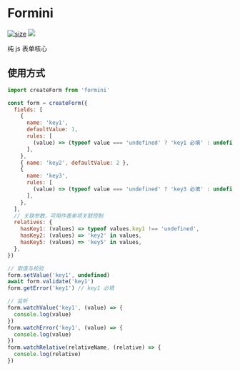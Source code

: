 # Formini

[![size](https://img.shields.io/bundlephobia/minzip/formini@latest.svg)](https://bundlephobia.com/result?p=formini@latest)
![](https://visitor-badge.glitch.me/badge?page_id=cjy0208.formini)
<!-- [![dm](https://img.shields.io/npm/dm/formini.svg)](https://github.com/CJY0208/formini) -->

纯 js 表单核心

## 使用方式

```js
import createForm from 'formini'

const form = createForm({
  fields: [
    {
      name: 'key1',
      defaultValue: 1,
      rules: [
        (value) => (typeof value === 'undefined' ? 'key1 必填' : undefined),
      ],
    },
    { name: 'key2', defaultValue: 2 },
    {
      name: 'key3',
      rules: [
        (value) => (typeof value === 'undefined' ? 'key3 必填' : undefined),
      ],
    },
  ],
  // 关联参数，可用作表单项关联控制
  relatives: {
    hasKey1: (values) => typeof values.key1 !== 'undefined',
    hasKey2: (values) => 'key2' in values,
    hasKey5: (values) => 'key5' in values,
  },
})

// 取值与校验
form.setValue('key1', undefined)
await form.validate('key1')
form.getError('key1') // key1 必填

// 监听
form.watchValue('key1', (value) => {
  console.log(value)
})
form.watchError('key1', (value) => {
  console.log(value)
})
form.watchRelative(relativeName, (relative) => {
  console.log(relative)
})
```
